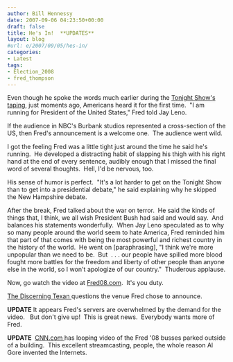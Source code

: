 ```yaml
---
author: Bill Hennessy
date: 2007-09-06 04:23:50+00:00
draft: false
title: He's In!  **UPDATES**
layout: blog
#url: e/2007/09/05/hes-in/
categories:
- Latest
tags:
- Election_2008
- fred_thompson
---
```


Even though he spoke the words much earlier during the [Tonight Show's taping](https://www.politico.com/news/stories/0907/5665.html), just moments ago, Americans heard it for the first time.  "I am running for President of the United States," Fred told Jay Leno. 

If the audience in NBC's Burbank studios represented a cross-section of the US, then Fred's announcement is a welcome one.  The audience went wild.

I got the feeling Fred was a little tight just around the time he said he's running.  He developed a distracting habit of slapping his thigh with his right hand at the end of every sentence, audibly enough that I missed the final word of several thoughts.  Hell, I'd be nervous, too.

His sense of humor is perfect.  "It's a lot harder to get on the Tonight Show than to get into a presidential debate," he said explaining why he skipped the New Hampshire debate.

After the break, Fred talked about the war on terror.  He said the kinds of things that, I think, we all wish President Bush had said and would say.  And balances his statements wonderfully.  When Jay Leno speculated as to why so many people around the world seem to hate America, Fred reminded him that part of that comes with being the most powerful and richest country in the history of the world.  He went on [paraphrasing], "I think we're more unpopular than we need to be.  But  . . . our people have spilled more blood fought more battles for the freedom and liberty of other people than anyone else in the world, so I won't apologize of our country."  Thuderous applause.

Now, go watch the video at [Fred08.com](https://www.fred08.com/FredCast/FredCastSummary.aspx).  It's you duty.

[The Discerning Texan ](https://discerningtexan.blogspot.com/)questions the venue Fred chose to announce.

**UPDATE** It appears Fred's servers are overwhelmed by the demand for the video.   But don't give up!  This is great news.  Everybody wants more of Fred. 

**UPDATE**  [CNN.com ](https://www.cnn.com/2007/POLITICS/09/05/thompson.announces/index.html#cnnSTCVideo)has looping video of the Fred '08 busses parked outside of a building.  This excellent streamcasting, people, the whole reason Al Gore invented the Internets. 
